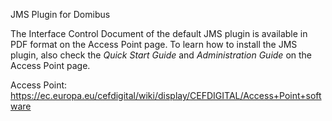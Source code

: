 
JMS Plugin for Domibus

The Interface Control Document of the default JMS plugin is available in PDF format on the Access Point page.
To learn how to install the JMS plugin, also check the _Quick Start Guide_ and _Administration Guide_ on the Access Point page.

Access Point: https://ec.europa.eu/cefdigital/wiki/display/CEFDIGITAL/Access+Point+software